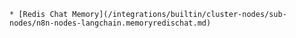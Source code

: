 	* [Redis Chat Memory](/integrations/builtin/cluster-nodes/sub-nodes/n8n-nodes-langchain.memoryredischat.md)
